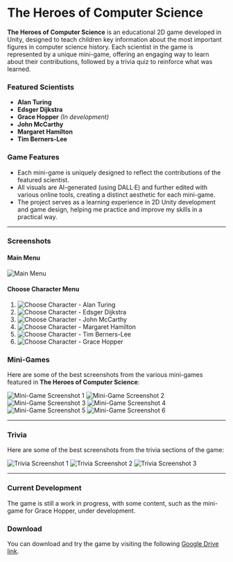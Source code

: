 
# The Heroes of Computer Science

**The Heroes of Computer Science** is an educational 2D game developed in Unity, designed to teach children key information about the most important figures in computer science history. Each scientist in the game is represented by a unique mini-game, offering an engaging way to learn about their contributions, followed by a trivia quiz to reinforce what was learned.

### Featured Scientists
- **Alan Turing**
- **Edsger Dijkstra**
- **Grace Hopper** *(In development)*
- **John McCarthy**
- **Margaret Hamilton**
- **Tim Berners-Lee**

### Game Features
- Each mini-game is uniquely designed to reflect the contributions of the featured scientist.
- All visuals are AI-generated (using DALL·E) and further edited with various online tools, creating a distinct aesthetic for each mini-game.
- The project serves as a learning experience in 2D Unity development and game design, helping me practice and improve my skills in a practical way.

---

### Screenshots

#### Main Menu
![Main Menu](https://private-user-images.githubusercontent.com/115394765/373964641-f26ed4a2-050e-4520-91bb-03ca408c5f73.png?jwt=eyJhbGciOiJIUzI1NiIsInR5cCI6IkpXVCJ9.eyJpc3MiOiJnaXRodWIuY29tIiwiYXVkIjoicmF3LmdpdGh1YnVzZXJjb250ZW50LmNvbSIsImtleSI6ImtleTUiLCJleHAiOjE3MjgyMzQ1MzEsIm5iZiI6MTcyODIzNDIzMSwicGF0aCI6Ii8xMTUzOTQ3NjUvMzczOTY0NjQxLWYyNmVkNGEyLTA1MGUtNDUyMC05MWJiLTAzY2E0MDhjNWY3My5wbmc_WC1BbXotQWxnb3JpdGhtPUFXUzQtSE1BQy1TSEEyNTYmWC1BbXotQ3JlZGVudGlhbD1BS0lBVkNPRFlMU0E1M1BRSzRaQSUyRjIwMjQxMDA2JTJGdXMtZWFzdC0xJTJGczMlMkZhd3M0X3JlcXVlc3QmWC1BbXotRGF0ZT0yMDI0MTAwNlQxNzAzNTFaJlgtQW16LUV4cGlyZXM9MzAwJlgtQW16LVNpZ25hdHVyZT00MDM1YjViZDg3NmE5ZmVmYWY3MDAyNDVhZjE5MTk3M2QyNTEwNTAxNTExMjEyYzE0NDExM2Q0YjFjOWJlYTNlJlgtQW16LVNpZ25lZEhlYWRlcnM9aG9zdCJ9.xHCESmHxQgSE85W9zmQZ0gHNB1rz-8mJPyloPw-F6QE)

#### Choose Character Menu
1. ![Choose Character - Alan Turing](https://private-user-images.githubusercontent.com/115394765/373964725-a5da9049-f66b-4e92-ab8d-8f6f046b3887.png?jwt=eyJhbGciOiJIUzI1NiIsInR5cCI6IkpXVCJ9.eyJpc3MiOiJnaXRodWIuY29tIiwiYXVkIjoicmF3LmdpdGh1YnVzZXJjb250ZW50LmNvbSIsImtleSI6ImtleTUiLCJleHAiOjE3MjgyMzQ2MTUsIm5iZiI6MTcyODIzNDMxNSwicGF0aCI6Ii8xMTUzOTQ3NjUvMzczOTY0NzI1LWE1ZGE5MDQ5LWY2NmItNGU5Mi1hYjhkLThmNmYwNDZiMzg4Ny5wbmc_WC1BbXotQWxnb3JpdGhtPUFXUzQtSE1BQy1TSEEyNTYmWC1BbXotQ3JlZGVudGlhbD1BS0lBVkNPRFlMU0E1M1BRSzRaQSUyRjIwMjQxMDA2JTJGdXMtZWFzdC0xJTJGczMlMkZhd3M0X3JlcXVlc3QmWC1BbXotRGF0ZT0yMDI0MTAwNlQxNzA1MTVaJlgtQW16LUV4cGlyZXM9MzAwJlgtQW16LVNpZ25hdHVyZT0wY2YwNTc4ZjEyNjRhNzljMjIyNzk0MmQwZGM1MGFlNjBhZGE3ZTg4NmZkMGY1ZTk1Y2I1NjFkZjdhMDYwYTllJlgtQW16LVNpZ25lZEhlYWRlcnM9aG9zdCJ9.MAnC7_-knmdejJHqgHlGgb8rugFiXX_XuulFbEHFpho)
2. ![Choose Character - Edsger Dijkstra](https://private-user-images.githubusercontent.com/115394765/373964770-2290fabb-d5a1-4ad4-89ab-8c0d50a392c7.png?jwt=eyJhbGciOiJIUzI1NiIsInR5cCI6IkpXVCJ9.eyJpc3MiOiJnaXRodWIuY29tIiwiYXVkIjoicmF3LmdpdGh1YnVzZXJjb250ZW50LmNvbSIsImtleSI6ImtleTUiLCJleHAiOjE3MjgyMzQ2MTUsIm5iZiI6MTcyODIzNDMxNSwicGF0aCI6Ii8xMTUzOTQ3NjUvMzczOTY0NzcwLTIyOTBmYWJiLWQ1YTEtNGFkNC04OWFiLThjMGQ1MGEzOTJjNy5wbmc_WC1BbXotQWxnb3JpdGhtPUFXUzQtSE1BQy1TSEEyNTYmWC1BbXotQ3JlZGVudGlhbD1BS0lBVkNPRFlMU0E1M1BRSzRaQSUyRjIwMjQxMDA2JTJGdXMtZWFzdC0xJTJGczMlMkZhd3M0X3JlcXVlc3QmWC1BbXotRGF0ZT0yMDI0MTAwNlQxNzA1MTVaJlgtQW16LUV4cGlyZXM9MzAwJlgtQW16LVNpZ25hdHVyZT0yMDE0NTE3MWY1MWE4MThjZTAyM2Y4ZTM5MDViMGU5MjBmMTNhYTZiMzI0M2NiNmFhMzkzOGI5YjU4NjM0OWFmJlgtQW16LVNpZ25lZEhlYWRlcnM9aG9zdCJ9.8c1RIiyaVvEMeNjXg09r0UtjFnNBrT5QnT6DbsPtzwo)
3. ![Choose Character - John McCarthy](https://private-user-images.githubusercontent.com/115394765/373964706-244c7182-c807-4945-bdce-5748295dd919.png?jwt=eyJhbGciOiJIUzI1NiIsInR5cCI6IkpXVCJ9.eyJpc3MiOiJnaXRodWIuY29tIiwiYXVkIjoicmF3LmdpdGh1YnVzZXJjb250ZW50LmNvbSIsImtleSI6ImtleTUiLCJleHAiOjE3MjgyMzQ2MTUsIm5iZiI6MTcyODIzNDMxNSwicGF0aCI6Ii8xMTUzOTQ3NjUvMzczOTY0NzA2LTI0NGM3MTgyLWM4MDctNDk0NS1iZGNlLTU3NDgyOTVkZDkxOS5wbmc_WC1BbXotQWxnb3JpdGhtPUFXUzQtSE1BQy1TSEEyNTYmWC1BbXotQ3JlZGVudGlhbD1BS0lBVkNPRFlMU0E1M1BRSzRaQSUyRjIwMjQxMDA2JTJGdXMtZWFzdC0xJTJGczMlMkZhd3M0X3JlcXVlc3QmWC1BbXotRGF0ZT0yMDI0MTAwNlQxNzA1MTVaJlgtQW16LUV4cGlyZXM9MzAwJlgtQW16LVNpZ25hdHVyZT1hMTYxNmNlZDllNGRmMzU5ZTIyMTM5YTIyODRiODUzNDlhNTI1YzMwMjBiOTYwMzA2MDk5NWQwNGQwZjNmNThiJlgtQW16LVNpZ25lZEhlYWRlcnM9aG9zdCJ9.1Swa-O-loUEs6LfJG26WIgIpv8qta6UR0hB7BciOqOk)
4. ![Choose Character - Margaret Hamilton](https://private-user-images.githubusercontent.com/115394765/373964792-e237b50b-3879-434d-8042-1cbec450db99.png?jwt=eyJhbGciOiJIUzI1NiIsInR5cCI6IkpXVCJ9.eyJpc3MiOiJnaXRodWIuY29tIiwiYXVkIjoicmF3LmdpdGh1YnVzZXJjb250ZW50LmNvbSIsImtleSI6ImtleTUiLCJleHAiOjE3MjgyMzQ2MTUsIm5iZiI6MTcyODIzNDMxNSwicGF0aCI6Ii8xMTUzOTQ3NjUvMzczOTY0NzkyLWUyMzdiNTBiLTM4NzktNDM0ZC04MDQyLTFjYmVjNDUwZGI5OS5wbmc_WC1BbXotQWxnb3JpdGhtPUFXUzQtSE1BQy1TSEEyNTYmWC1BbXotQ3JlZGVudGlhbD1BS0lBVkNPRFlMU0E1M1BRSzRaQSUyRjIwMjQxMDA2JTJGdXMtZWFzdC0xJTJGczMlMkZhd3M0X3JlcXVlc3QmWC1BbXotRGF0ZT0yMDI0MTAwNlQxNzA1MTVaJlgtQW16LUV4cGlyZXM9MzAwJlgtQW16LVNpZ25hdHVyZT0zMjAzYzg4MTcyZGZhYjgzZDMwNjk4MDk4ZGJkMWFmYmQxMjc5YzNkNjZhNDFlNzg1ZTQwMmYzZDc2MjU2ZGNhJlgtQW16LVNpZ25lZEhlYWRlcnM9aG9zdCJ9.n_2ap3hxs-6pI7nr94EtZMd9UuDrLbEZPNZ4wHhhpKU)
5. ![Choose Character - Tim Berners-Lee](https://private-user-images.githubusercontent.com/115394765/373964783-6eb9757f-cc8b-4e73-976e-5643b55778a4.png?jwt=eyJhbGciOiJIUzI1NiIsInR5cCI6IkpXVCJ9.eyJpc3MiOiJnaXRodWIuY29tIiwiYXVkIjoicmF3LmdpdGh1YnVzZXJjb250ZW50LmNvbSIsImtleSI6ImtleTUiLCJleHAiOjE3MjgyMzQ2MTUsIm5iZiI6MTcyODIzNDMxNSwicGF0aCI6Ii8xMTUzOTQ3NjUvMzczOTY0NzgzLTZlYjk3NTdmLWNjOGItNGU3My05NzZlLTU2NDNiNTU3NzhhNC5wbmc_WC1BbXotQWxnb3JpdGhtPUFXUzQtSE1BQy1TSEEyNTYmWC1BbXotQ3JlZGVudGlhbD1BS0lBVkNPRFlMU0E1M1BRSzRaQSUyRjIwMjQxMDA2JTJGdXMtZWFzdC0xJTJGczMlMkZhd3M0X3JlcXVlc3QmWC1BbXotRGF0ZT0yMDI0MTAwNlQxNzA1MTVaJlgtQW16LUV4cGlyZXM9MzAwJlgtQW16LVNpZ25hdHVyZT04NmQ5Yzc5ZDI1YzY3MzUzN2E2Yzg2OGQ2OWRiMzgxMzliZTI0MGFmYzQ4NWY4MGI2YWM1YzcxMmJmYTk0ZmEyJlgtQW16LVNpZ25lZEhlYWRlcnM9aG9zdCJ9.eN-8Yf4cuAZ7Z5zDkBcOEQ0StSDU1VufkSptAAGF5Ng)
6. ![Choose Character - Grace Hopper](https://private-user-images.githubusercontent.com/115394765/373964745-63ed8c06-8caf-436a-8856-f1f1adc1e574.png?jwt=eyJhbGciOiJIUzI1NiIsInR5cCI6IkpXVCJ9.eyJpc3MiOiJnaXRodWIuY29tIiwiYXVkIjoicmF3LmdpdGh1YnVzZXJjb250ZW50LmNvbSIsImtleSI6ImtleTUiLCJleHAiOjE3MjgyMzQ2MTUsIm5iZiI6MTcyODIzNDMxNSwicGF0aCI6Ii8xMTUzOTQ3NjUvMzczOTY0NzQ1LTYzZWQ4YzA2LThjYWYtNDM2YS04ODU2LWYxZjFhZGMxZTU3NC5wbmc_WC1BbXotQWxnb3JpdGhtPUFXUzQtSE1BQy1TSEEyNTYmWC1BbXotQ3JlZGVudGlhbD1BS0lBVkNPRFlMU0E1M1BRSzRaQSUyRjIwMjQxMDA2JTJGdXMtZWFzdC0xJTJGczMlMkZhd3M0X3JlcXVlc3QmWC1BbXotRGF0ZT0yMDI0MTAwNlQxNzA1MTVaJlgtQW16LUV4cGlyZXM9MzAwJlgtQW16LVNpZ25hdHVyZT1lYmRiMjNmNDA4ZDdlYzlkNDYwNzQ1ZTUyMjM5ZWNlM2M1M2VhMWNkOTEzZjBhNmY1ODkzMzhmMWRhY2IwYTNiJlgtQW16LVNpZ25lZEhlYWRlcnM9aG9zdCJ9.e_vDI48o7pKfcyxNixb0kbtOSWi9Zd-PuL30VNbza-Y)


### Mini-Games

Here are some of the best screenshots from the various mini-games featured in **The Heroes of Computer Science**:

![Mini-Game Screenshot 1](https://private-user-images.githubusercontent.com/115394765/373964856-d1e0e726-b72e-444d-979d-d4a09dc72ec7.png?jwt=eyJhbGciOiJIUzI1NiIsInR5cCI6IkpXVCJ9.eyJpc3MiOiJnaXRodWIuY29tIiwiYXVkIjoicmF3LmdpdGh1YnVzZXJjb250ZW50LmNvbSIsImtleSI6ImtleTUiLCJleHAiOjE3MjgyMzQ3ODksIm5iZiI6MTcyODIzNDQ4OSwicGF0aCI6Ii8xMTUzOTQ3NjUvMzczOTY0ODU2LWQxZTBlNzI2LWI3MmUtNDQ0ZC05NzlkLWQ0YTA5ZGM3MmVjNy5wbmc_WC1BbXotQWxnb3JpdGhtPUFXUzQtSE1BQy1TSEEyNTYmWC1BbXotQ3JlZGVudGlhbD1BS0lBVkNPRFlMU0E1M1BRSzRaQSUyRjIwMjQxMDA2JTJGdXMtZWFzdC0xJTJGczMlMkZhd3M0X3JlcXVlc3QmWC1BbXotRGF0ZT0yMDI0MTAwNlQxNzA4MDlaJlgtQW16LUV4cGlyZXM9MzAwJlgtQW16LVNpZ25hdHVyZT0zNjEyZTk2ZDVmZTgzNzQxN2Y3MTgyYzllYWEzNzczY2RkZWYyNzk1OGMwYTZkYjA1ZDRiNWMwOTU1OGQ3YmI2JlgtQW16LVNpZ25lZEhlYWRlcnM9aG9zdCJ9.gae1fzLWnavqQd5UZEHH_7O0BaUJw0AjrARGTISlBmg)
![Mini-Game Screenshot 2](https://private-user-images.githubusercontent.com/115394765/373964877-43a662cf-d1ac-4479-aece-4facf8db1c77.png?jwt=eyJhbGciOiJIUzI1NiIsInR5cCI6IkpXVCJ9.eyJpc3MiOiJnaXRodWIuY29tIiwiYXVkIjoicmF3LmdpdGh1YnVzZXJjb250ZW50LmNvbSIsImtleSI6ImtleTUiLCJleHAiOjE3MjgyMzQ3ODksIm5iZiI6MTcyODIzNDQ4OSwicGF0aCI6Ii8xMTUzOTQ3NjUvMzczOTY0ODc3LTQzYTY2MmNmLWQxYWMtNDQ3OS1hZWNlLTRmYWNmOGRiMWM3Ny5wbmc_WC1BbXotQWxnb3JpdGhtPUFXUzQtSE1BQy1TSEEyNTYmWC1BbXotQ3JlZGVudGlhbD1BS0lBVkNPRFlMU0E1M1BRSzRaQSUyRjIwMjQxMDA2JTJGdXMtZWFzdC0xJTJGczMlMkZhd3M0X3JlcXVlc3QmWC1BbXotRGF0ZT0yMDI0MTAwNlQxNzA4MDlaJlgtQW16LUV4cGlyZXM9MzAwJlgtQW16LVNpZ25hdHVyZT1lZWIxZTYzN2RiZWY0NzI0OThlYjE3OTFjODVhNDVkYWE5MjAzYWY5YWI1NjlkZjE3ZTE4NjQxNTQxNjAyMTkwJlgtQW16LVNpZ25lZEhlYWRlcnM9aG9zdCJ9.3zuFf_5mbtcyYE8DBtzfaHHsWARzXlHw0hZPQh2vu4I)
![Mini-Game Screenshot 3](https://private-user-images.githubusercontent.com/115394765/373964926-b52a6dc2-0183-49b1-b0c0-3a6d74880b1a.png?jwt=eyJhbGciOiJIUzI1NiIsInR5cCI6IkpXVCJ9.eyJpc3MiOiJnaXRodWIuY29tIiwiYXVkIjoicmF3LmdpdGh1YnVzZXJjb250ZW50LmNvbSIsImtleSI6ImtleTUiLCJleHAiOjE3MjgyMzQ3ODksIm5iZiI6MTcyODIzNDQ4OSwicGF0aCI6Ii8xMTUzOTQ3NjUvMzczOTY0OTI2LWI1MmE2ZGMyLTAxODMtNDliMS1iMGMwLTNhNmQ3NDg4MGIxYS5wbmc_WC1BbXotQWxnb3JpdGhtPUFXUzQtSE1BQy1TSEEyNTYmWC1BbXotQ3JlZGVudGlhbD1BS0lBVkNPRFlMU0E1M1BRSzRaQSUyRjIwMjQxMDA2JTJGdXMtZWFzdC0xJTJGczMlMkZhd3M0X3JlcXVlc3QmWC1BbXotRGF0ZT0yMDI0MTAwNlQxNzA4MDlaJlgtQW16LUV4cGlyZXM9MzAwJlgtQW16LVNpZ25hdHVyZT0wMDE1ODQ4N2ZhNzM3Y2I4ZWJkMjg2MTJkOWFiNTk3Y2JlMzMyY2I5MzM0OTcxMThiYTZiZDcyOWVkM2JhYTI0JlgtQW16LVNpZ25lZEhlYWRlcnM9aG9zdCJ9.Zccx74tX5dPAYmPflVtY95joFpOzxNas0-8AHukAndw)
![Mini-Game Screenshot 4](https://private-user-images.githubusercontent.com/115394765/373964934-3ef7739c-ab2b-4d9f-84ca-be42695d8d11.png?jwt=eyJhbGciOiJIUzI1NiIsInR5cCI6IkpXVCJ9.eyJpc3MiOiJnaXRodWIuY29tIiwiYXVkIjoicmF3LmdpdGh1YnVzZXJjb250ZW50LmNvbSIsImtleSI6ImtleTUiLCJleHAiOjE3MjgyMzQ3ODksIm5iZiI6MTcyODIzNDQ4OSwicGF0aCI6Ii8xMTUzOTQ3NjUvMzczOTY0OTM0LTNlZjc3MzljLWFiMmItNGQ5Zi04NGNhLWJlNDI2OTVkOGQxMS5wbmc_WC1BbXotQWxnb3JpdGhtPUFXUzQtSE1BQy1TSEEyNTYmWC1BbXotQ3JlZGVudGlhbD1BS0lBVkNPRFlMU0E1M1BRSzRaQSUyRjIwMjQxMDA2JTJGdXMtZWFzdC0xJTJGczMlMkZhd3M0X3JlcXVlc3QmWC1BbXotRGF0ZT0yMDI0MTAwNlQxNzA4MDlaJlgtQW16LUV4cGlyZXM9MzAwJlgtQW16LVNpZ25hdHVyZT04NmNhY2EzN2Q5ZWRkZTNlMWE1YzI4ZDQ2NWFjN2ZlNGQ2NTQ0NmI1Yzk4ZjE0MTg1NTA0MzUwMDE1NTZjNTgwJlgtQW16LVNpZ25lZEhlYWRlcnM9aG9zdCJ9.uFbjYRBoKvakmJrQmeDkT-KlKxxdFQjo8nxXdu2Xe9E)
![Mini-Game Screenshot 5](https://private-user-images.githubusercontent.com/115394765/373964984-95eb785b-9af1-47f3-b279-f7ac64686f18.png?jwt=eyJhbGciOiJIUzI1NiIsInR5cCI6IkpXVCJ9.eyJpc3MiOiJnaXRodWIuY29tIiwiYXVkIjoicmF3LmdpdGh1YnVzZXJjb250ZW50LmNvbSIsImtleSI6ImtleTUiLCJleHAiOjE3MjgyMzQ3ODksIm5iZiI6MTcyODIzNDQ4OSwicGF0aCI6Ii8xMTUzOTQ3NjUvMzczOTY0OTg0LTk1ZWI3ODViLTlhZjEtNDdmMy1iMjc5LWY3YWM2NDY4NmYxOC5wbmc_WC1BbXotQWxnb3JpdGhtPUFXUzQtSE1BQy1TSEEyNTYmWC1BbXotQ3JlZGVudGlhbD1BS0lBVkNPRFlMU0E1M1BRSzRaQSUyRjIwMjQxMDA2JTJGdXMtZWFzdC0xJTJGczMlMkZhd3M0X3JlcXVlc3QmWC1BbXotRGF0ZT0yMDI0MTAwNlQxNzA4MDlaJlgtQW16LUV4cGlyZXM9MzAwJlgtQW16LVNpZ25hdHVyZT1hYWIzYWU5MTlhYWRhYmE2Y2RmZmMwOTdkYzg5ZjU4ODYzOTE0YjQwOGQ2OTY5ZDVlNDQwOTkwMGYyZWI5MWI3JlgtQW16LVNpZ25lZEhlYWRlcnM9aG9zdCJ9.8yHk8PcWtLm_Nf1DhUP1RKmp7W7_vPsC1W-QvZM6fII)
![Mini-Game Screenshot 6](**replace_this_with_the_url_from_your_issue**)

---

### Trivia

Here are some of the best screenshots from the trivia sections of the game:

![Trivia Screenshot 1](https://private-user-images.githubusercontent.com/115394765/373965089-17f7af99-25bf-4006-967a-a31e90280e34.png?jwt=eyJhbGciOiJIUzI1NiIsInR5cCI6IkpXVCJ9.eyJpc3MiOiJnaXRodWIuY29tIiwiYXVkIjoicmF3LmdpdGh1YnVzZXJjb250ZW50LmNvbSIsImtleSI6ImtleTUiLCJleHAiOjE3MjgyMzUwODUsIm5iZiI6MTcyODIzNDc4NSwicGF0aCI6Ii8xMTUzOTQ3NjUvMzczOTY1MDg5LTE3ZjdhZjk5LTI1YmYtNDAwNi05NjdhLWEzMWU5MDI4MGUzNC5wbmc_WC1BbXotQWxnb3JpdGhtPUFXUzQtSE1BQy1TSEEyNTYmWC1BbXotQ3JlZGVudGlhbD1BS0lBVkNPRFlMU0E1M1BRSzRaQSUyRjIwMjQxMDA2JTJGdXMtZWFzdC0xJTJGczMlMkZhd3M0X3JlcXVlc3QmWC1BbXotRGF0ZT0yMDI0MTAwNlQxNzEzMDVaJlgtQW16LUV4cGlyZXM9MzAwJlgtQW16LVNpZ25hdHVyZT04YjRhNTM4ZDAyMTA1NTFlZjM5OWIyZTcxZDlkM2IwOWVhNDdmYjUwMWY2NDliOTY1OTQzZmE1ZDAxMGE1MWY4JlgtQW16LVNpZ25lZEhlYWRlcnM9aG9zdCJ9.Da5Z-i9V602Bx2tupQDC-wKxoGEeO7ITmIcsl-k1pC0)
![Trivia Screenshot 2](https://private-user-images.githubusercontent.com/115394765/373965096-3c9e3554-8ae6-4497-ab23-21ab5945fb99.png?jwt=eyJhbGciOiJIUzI1NiIsInR5cCI6IkpXVCJ9.eyJpc3MiOiJnaXRodWIuY29tIiwiYXVkIjoicmF3LmdpdGh1YnVzZXJjb250ZW50LmNvbSIsImtleSI6ImtleTUiLCJleHAiOjE3MjgyMzUwODUsIm5iZiI6MTcyODIzNDc4NSwicGF0aCI6Ii8xMTUzOTQ3NjUvMzczOTY1MDk2LTNjOWUzNTU0LThhZTYtNDQ5Ny1hYjIzLTIxYWI1OTQ1ZmI5OS5wbmc_WC1BbXotQWxnb3JpdGhtPUFXUzQtSE1BQy1TSEEyNTYmWC1BbXotQ3JlZGVudGlhbD1BS0lBVkNPRFlMU0E1M1BRSzRaQSUyRjIwMjQxMDA2JTJGdXMtZWFzdC0xJTJGczMlMkZhd3M0X3JlcXVlc3QmWC1BbXotRGF0ZT0yMDI0MTAwNlQxNzEzMDVaJlgtQW16LUV4cGlyZXM9MzAwJlgtQW16LVNpZ25hdHVyZT0yNTdmOGY3MWU3NjQ0ZTJlNmU2ZTJlMzJhOGYxMjc1MjYyZTgyNWIyN2UzNjM1ZjZiNmI4NWE5ODMxNmNiZjU0JlgtQW16LVNpZ25lZEhlYWRlcnM9aG9zdCJ9.mJl1QlD8aN_NHyeCmAZ0jjmD3Gexnz8Jt40yqppKI-o)
![Trivia Screenshot 3](https://private-user-images.githubusercontent.com/115394765/373965111-d78399a5-1ba9-4654-af80-76d02ae97e03.png?jwt=eyJhbGciOiJIUzI1NiIsInR5cCI6IkpXVCJ9.eyJpc3MiOiJnaXRodWIuY29tIiwiYXVkIjoicmF3LmdpdGh1YnVzZXJjb250ZW50LmNvbSIsImtleSI6ImtleTUiLCJleHAiOjE3MjgyMzUwODUsIm5iZiI6MTcyODIzNDc4NSwicGF0aCI6Ii8xMTUzOTQ3NjUvMzczOTY1MTExLWQ3ODM5OWE1LTFiYTktNDY1NC1hZjgwLTc2ZDAyYWU5N2UwMy5wbmc_WC1BbXotQWxnb3JpdGhtPUFXUzQtSE1BQy1TSEEyNTYmWC1BbXotQ3JlZGVudGlhbD1BS0lBVkNPRFlMU0E1M1BRSzRaQSUyRjIwMjQxMDA2JTJGdXMtZWFzdC0xJTJGczMlMkZhd3M0X3JlcXVlc3QmWC1BbXotRGF0ZT0yMDI0MTAwNlQxNzEzMDVaJlgtQW16LUV4cGlyZXM9MzAwJlgtQW16LVNpZ25hdHVyZT0xNmE3MjgyZjdkYTViOWQyZGE3NzIwNTkxYTU1ODFjZWUwOTZiNzU3YmJiYTgyMDg0Mjc0NDE3YTM5OWMzNWFmJlgtQW16LVNpZ25lZEhlYWRlcnM9aG9zdCJ9.1xwfpON6Cj-ss_1bX9DT-4YtRKL1bCgW_hkPCo3gYQ8)

---

### Current Development
The game is still a work in progress, with some content, such as the mini-game for Grace Hopper, under development.

### Download
You can download and try the game by visiting the following [Google Drive link](https://drive.google.com/drive/folders/1RTj4GpgKziXKhs42ooDcq-81Ub9KKO9N?usp=sharing).

